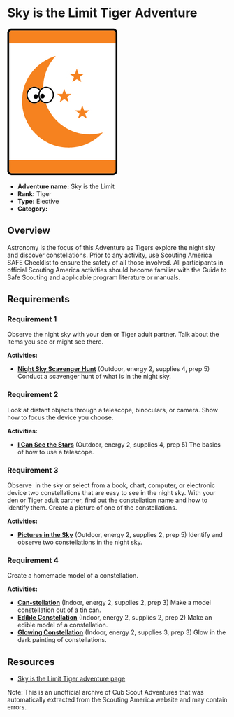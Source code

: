 # Sky is the Limit Tiger Adventure

![Sky is the Limit Tiger adventure belt loop](images/sky-is-the-limit.jpg)

- **Adventure name:** Sky is the Limit
- **Rank:** Tiger
- **Type:** Elective
- **Category:** 

## Overview

Astronomy is the focus of this Adventure as Tigers explore the night sky and discover constellations. Prior to any activity, use Scouting America SAFE Checklist to ensure the safety of all those involved. All participants in official Scouting America activities should become familiar with the Guide to Safe Scouting and applicable program literature or manuals.

## Requirements

### Requirement 1

Observe the night sky with your den or Tiger adult partner. Talk about the items you see or might see there.

**Activities:**

- **[Night Sky Scavenger Hunt](https://www.scouting.org/cub-scout-activities/night-sky-scavenger-hunt/)** (Outdoor, energy 2, supplies 4, prep 5)
  Conduct a scavenger hunt  of  what is in the night sky.

### Requirement 2

Look at distant objects through a telescope, binoculars, or camera. Show how to focus the device you choose.

**Activities:**

- **[I Can See the Stars](https://www.scouting.org/cub-scout-activities/i-can-see-the-stars/)** (Outdoor, energy 2, supplies 4, prep 5)
  The basics of how to use a telescope.

### Requirement 3

Observe  in the sky or select from a book, chart, computer, or electronic device two constellations that are easy to see in the night sky. With your den or Tiger adult partner, find out the constellation name and how to identify them. Create a picture of one of the constellations.

**Activities:**

- **[Pictures in the Sky](https://www.scouting.org/cub-scout-activities/pictures-in-the-sky/)** (Outdoor, energy 2, supplies 2, prep 5)
  Identify  and  observe  two constellations in the night sky.

### Requirement 4

Create a homemade model of a constellation.

**Activities:**

- **[Can-stellation](https://www.scouting.org/cub-scout-activities/can-stellation/)** (Indoor, energy 2, supplies 2, prep 3)
  Make a model constellation out of a tin can.
- **[Edible Constellation](https://www.scouting.org/cub-scout-activities/edible-constellation/)** (Indoor, energy 2, supplies 2, prep 2)
  Make an edible model of a constellation.
- **[Glowing Constellation](https://www.scouting.org/cub-scout-activities/glowing-constellation/)** (Indoor, energy 2, supplies 3, prep 3)
  Glow in the dark painting of constellations.


## Resources

- [Sky is the Limit Tiger adventure page](https://www.scouting.org/cub-scout-adventures/sky-is-the-limit/)

Note: This is an unofficial archive of Cub Scout Adventures that was automatically extracted from the Scouting America website and may contain errors.